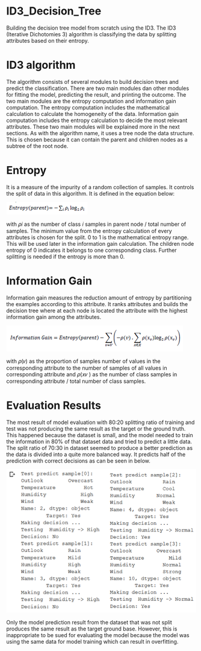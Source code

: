 # ID3_Decision_Tree
Building the decision tree model from scratch using the ID3. The ID3 (Iterative Dichotomies 3) algorithm is classifying the data by splitting attributes based on their entropy.

# ID3 algorithm
The algorithm consists of several modules to build decision trees and predict the classification. There are two main modules dan other modules for fitting the model, predicting the result, and printing the outcome. The two main modules are the entropy computation and information gain computation. The entropy computation includes the mathematical calculation to calculate the homogeneity of the data. Information gain computation includes the entropy calculation to decide the most relevant attributes. These two main modules will be explained more in the next sections. As with the algorithm name, it uses a tree node the data structure. This is chosen because it can contain the parent and children nodes as a subtree of the root node.

# Entropy
It is a measure of the impurity of a random collection of samples. It controls the split of data in this
algorithm. It is defined in the equation below:

![](Images/Entropy.PNG)

with 𝜌𝑖 as the number of class 𝑖 samples in parent node / total number of samples. The minimum
value from the entropy calculation of every attributes is chosen for the split. 0 to 1 is the
mathematical entropy range. This will be used later in the information gain calculation. The
children node entropy of 0 indicates it belongs to one corresponding class. Further splitting is
needed if the entropy is more than 0.

# Information Gain

Information gain measures the reduction amount of entropy by partitioning the examples
according to this attribute. It ranks attributes and builds the decision tree where at each node is
located the attribute with the highest information gain among the attributes.

![](Images/InfoGain.PNG)

with 𝜌(𝑣) as the proportion of samples number of values in the corresponding attribute to the
number of samples of all values in corresponding attribute and 𝜌(𝑥𝑣 ) as the number of class
samples in corresponding attribute / total number of class samples. 

# Evaluation Results
The most result of model evaluation with 80:20 splitting ratio of training and test was not producing the same result as the target or the ground truth. This happened because the dataset is small, and the model needed to train the information in 80% of that dataset data and tried to predict a little data. The split ratio of 70:30 in dataset seemed to produce a better prediction as the data is divided into a quite more balanced way. It predicts half of the prediction with correct decisions as can be seen in below.

![](Images/Evaluation.PNG)

Only the model prediction result from the dataset that was not split produces the same result as the target ground base. However, this is inappropriate to be sued for evaluating the model because the model was using the same data for model training which can result in overfitting.
